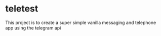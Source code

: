# teletest

This project is to create a super simple vanilla messaging and telephone app using the telegram api

